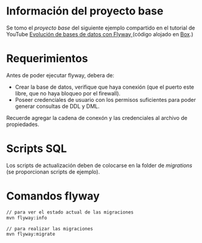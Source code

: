 # Información del proyecto base
Se tomo el *proyecto base* del siguiente ejemplo compartido en el tutorial de YouTube [Evolución de bases de datos con Flyway
](https://www.youtube.com/watch?v=8E54DaLKEFc) (código alojado en [Box](https://app.box.com/s/ieyfq3sd2wp3mc8wchc9pet67m0vgiys).)

# Requerimientos
Antes de poder ejecutar flyway, debera de:
- Crear la base de datos, verifique que haya conexión (que el puerto este libre, que no haya bloqueo por el firewall).
- Poseer credenciales de usuario con los permisos suficientes para poder generar consultas de DDL y DML.

Recuerde agregar la cadena de conexón y las credenciales al archivo de propiedades.

# Scripts SQL
Los scripts de actualización deben de colocarse en la folder de *migrations* (se proporcionan scripts de ejemplo).

# Comandos flyway

```bash
// para ver el estado actual de las migraciones
mvn flyway:info

// para realizar las migraciones
mvn flyway:migrate
```

